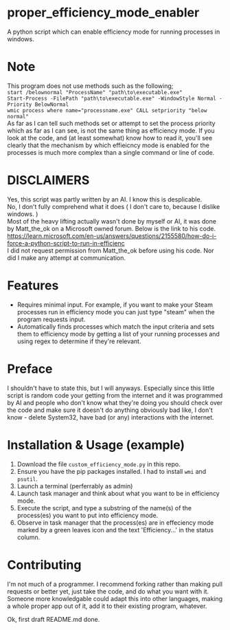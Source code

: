 # proper_efficiency_mode_enabler
A python script which can enable efficiency mode for running processes in windows.

# Note
This program does not use methods such as the following;  
`start /belownormal "ProcessName" "path\to\executable.exe"`  
`Start-Process -FilePath "path\to\executable.exe" -WindowStyle Normal -Priority BelowNormal`  
`wmic process where name="processname.exe" CALL setpriority "below normal"`  
As far as I can tell such methods set or attempt to set the process priority which as far as I can see, is not the same thing as efficiency mode.
If you look at the code, and (at least somewhat) know how to read it, you'll see clearly that the mechanism by which effieicncy mode is enabled for the processes is much more complex than a single command or line of code.

# DISCLAIMERS
Yes, this script was partly written by an AI. I know this is desplicable.  
No, I don't fully comprehend what it does ( I don't care to, because I dislike windows. )  
Most of the heavy lifting actually wasn't done by myself or AI, it was done by Matt_the_ok on a Microsoft owned forum. Below is the link to his code.  
https://learn.microsoft.com/en-us/answers/questions/2155580/how-do-i-force-a-python-script-to-run-in-efficienc  
I did not request permission from Matt_the_ok before using his code. Nor did I make any attempt at communication.

# Features
- Requires minimal input. For example, if you want to make your Steam processes run in efficiency mode you can just type "steam" when the program requests input.
- Automatically finds processes which match the input criteria and sets them to efficiency mode by getting a list of your running processes and using regex to determine if they're relevant.

# Preface
I shouldn't have to state this, but I will anyways. Especially since this little script is random code your getting from the internet and it was programmed by AI and people who don't know what they're doing you should check over the code and make sure it doesn't do anything obviously bad like, I don't know - delete System32, have bad (or any) interactions with the internet.

# Installation & Usage (example)
1. Download the file `custom_efficiency_mode.py` in this repo.
2. Ensure you have the pip packages installed. I had to install `wmi` and `psutil`.
3. Launch a terminal (perferrably as admin)
4. Launch task manager and think about what you want to be in efficiency mode.
5. Execute the script, and type a substring of the name(s) of the process(es) you want to put into efficiency mode.
6. Observe in task manager that the process(es) are in effeciency mode marked by a green leaves icon and the text 'Efficiency...' in the status column.

# Contributing
I'm not much of a programmer. I recommend forking rather than making pull requests or better yet, just take the code, and do what you want with it. Someone more knowledgable could adapt this into other languages, making a whole proper app out of it, add it to their existing program, whatever.

Ok, first draft README.md done.
